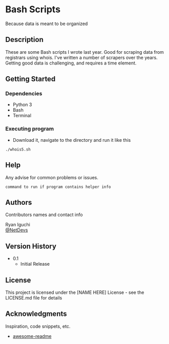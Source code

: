 # Bash Scripts

Because data is meant to be organized

## Description

These are some Bash scripts I wrote last year. Good for scraping data from registrars using whois. I've written a number of scrapers over the years. Getting good data is challenging, and requires a time element. 

## Getting Started

### Dependencies

* Python 3
* Bash
* Terminal

### Executing program

* Download it, navigate to the directory and run it like this 

```
./whois5.sh
```

## Help

Any advise for common problems or issues.
```
command to run if program contains helper info
```

## Authors

Contributors names and contact info

Ryan Iguchi  
[@NetDevs](https://netdevs.net)

## Version History

* 0.1
    * Initial Release

## License

This project is licensed under the [NAME HERE] License - see the LICENSE.md file for details

## Acknowledgments

Inspiration, code snippets, etc.
* [awesome-readme](https://github.com/matiassingers/awesome-readme)
